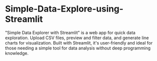 # Simple-Data-Explore-using-Streamlit
"Simple Data Explorer with Streamlit" is a web app for quick data exploration. Upload CSV files, preview and filter data, and generate line charts for visualization. Built with Streamlit, it's user-friendly and ideal for those needing a simple tool for data analysis without deep programming knowledge.
